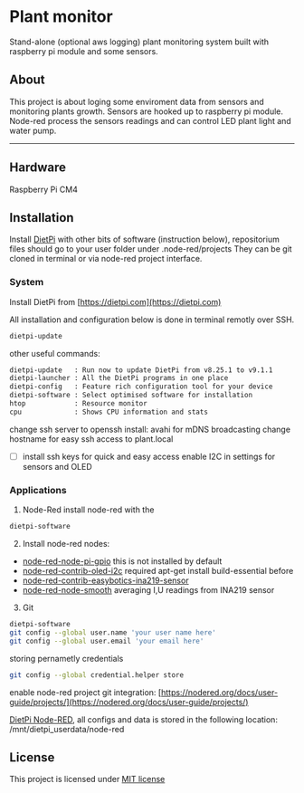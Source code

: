 Plant monitor
=============

Stand-alone (optional aws logging) plant monitoring system built with raspberry pi module and some sensors.

## About

This project is about loging some enviroment data from sensors and monitoring plants growth.
Sensors are hooked up to raspberry pi module. Node-red process the sensors readings and can control LED plant light and water pump.

---

## Hardware

Raspberry Pi CM4


## Installation
Install [DietPi](https://dietpi.com) with other bits of software (instruction below), repositorium files should go to your user folder under .node-red/projects They can be git cloned in terminal or via node-red project interface.

### System
Install DietPi from [https://dietpi.com](https://dietpi.com)

All installation and configuration below is done in terminal remotly over SSH.
```bash
dietpi-update
```
other useful commands:
```bash
dietpi-update   : Run now to update DietPi from v8.25.1 to v9.1.1
dietpi-launcher : All the DietPi programs in one place
dietpi-config   : Feature rich configuration tool for your device
dietpi-software : Select optimised software for installation
htop            : Resource monitor
cpu             : Shows CPU information and stats
```
change ssh server to openssh
install: avahi for mDNS broadcasting
change hostname for easy ssh access to plant.local
- [ ] install ssh keys for quick and easy access
enable I2C in settings for sensors and OLED

### Applications
1. Node-Red
install node-red with the 
```bash
dietpi-software
```

2. Install node-red nodes:
  * [node-red-node-pi-gpio](https://flows.nodered.org/node/node-red-node-pi-gpio) this is not installed by default
  * [node-red-contrib-oled-i2c](https://flows.nodered.org/node/node-red-contrib-oled-i2c) required apt-get install build-essential before
  * [node-red-contrib-easybotics-ina219-sensor](https://flows.nodered.org/node/node-red-contrib-easybotics-ina219-sensor)
  * [node-red-node-smooth](https://flows.nodered.org/node/node-red-node-smooth) averaging I,U readings from INA219 sensor

3. Git
```bash
dietpi-software
git config --global user.name 'your user name here'
git config --global user.email 'your email here'
```

storing pernametly credentials
```bash
git config --global credential.helper store
```

enable node-red project git integration:
[https://nodered.org/docs/user-guide/projects/](https://nodered.org/docs/user-guide/projects/)

[DietPi Node-RED](https://dietpi.com/docs/software/hardware_projects/#__tabbed_6_3), all configs and data is stored in the following location:
/mnt/dietpi_userdata/node-red


## License
This project is licensed under [MIT license](http://opensource.org/licenses/mit-license.php)

